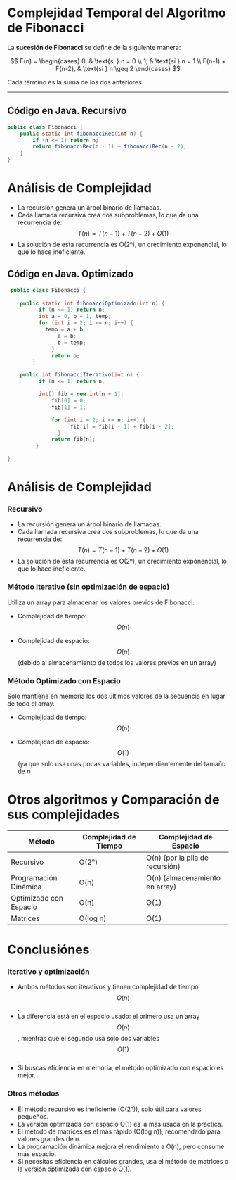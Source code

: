 # Complejidad Temporal del Algoritmo de Fibonacci

La **sucesión de Fibonacci** se define de la siguiente manera:

$$
F(n) =
\begin{cases} 
    0, & \text{si } n = 0 \\
    1, & \text{si } n = 1 \\
    F(n-1) + F(n-2), & \text{si } n \geq 2
\end{cases}
$$

Cada término es la suma de los dos anteriores.

---

## Código en Java. Recursivo

```java
public class Fibonacci {
    public static int fibonacciRec(int n) {
        if (n <= 1) return n;
        return fibonacciRec(n - 1) + fibonacciRec(n - 2);
    }
}
```

# Análisis de Complejidad

* La recursión genera un árbol binario de llamadas.
* Cada llamada recursiva crea dos subproblemas, lo que da una recurrencia de: $$T(n)=T(n−1)+T(n−2)+O(1)$$
* La solución de esta recurrencia es O(2ⁿ), un crecimiento exponencial, lo que lo hace ineficiente.


## Código en Java. Optimizado
```java
 public class Fibonacci {
 
 	public static int fibonacciOptimizado(int n) {
       	  if (n <= 1) return n;
       	  int a = 0, b = 1, temp;
     	  for (int i = 2; i <= n; i++) {
         	temp = a + b;
            	a = b;
            	b = temp;
        	  }
        	  return b;
        }

	public int fibonacciIterativo(int n) {
       	  if (n <= 1) return n;

       	  int[] fib = new int[n + 1];
        	  fib[0] = 0;
        	  fib[1] = 1;

        	  for (int i = 2; i <= n; i++) {
            		fib[i] = fib[i - 1] + fib[i - 2];
        		}
        	  return fib[n];
    	 }

}   
``` 

# Análisis de Complejidad

### Recursivo

* La recursión genera un árbol binario de llamadas.
* Cada llamada recursiva crea dos subproblemas, lo que da una recurrencia de: $$T(n)=T(n−1)+T(n−2)+O(1)$$
* La solución de esta recurrencia es O(2ⁿ), un crecimiento exponencial, lo que lo hace ineficiente.

### Método Iterativo (sin optimización de espacio)

Utiliza un array para almacenar los valores previos de Fibonacci.

* Complejidad de tiempo: $$O(n)$$

* Complejidad de espacio: $$O(n)$$ (debido al almacenamiento de todos los valores previos en un array)

### Método Optimizado con Espacio

Solo mantiene en memoria los dos últimos valores de la secuencia en lugar de todo el array.

* Complejidad de tiempo: $$O(n)$$

* Complejidad de espacio: $$O(1)$$ (ya que solo usa unas pocas variables, independientemente del tamaño de $n$

# Otros algoritmos y Comparación de sus complejidades

| Método                   | Complejidad de Tiempo | Complejidad de Espacio |
|--------------------------|----------------------|------------------------|
| Recursivo         | O(2ⁿ)                | O(n) (por la pila de recursión) |
| Programación Dinámica    | O(n)                 | O(n) (almacenamiento en array) |
| Optimizado con Espacio   | O(n)                 | O(1) |
| Matrices                 | O(log n)             | O(1) |

   


# Conclusiónes

### Iterativo y optimización

* Ambos métodos son iterativos y tienen complejidad de tiempo $$O(n)$$.
* La diferencia está en el espacio usado: el primero usa un array $$O(n)$$, mientras que el segundo usa solo dos variables $$O(1)$$.
* Si buscas eficiencia en memoria, el método optimizado con espacio es mejor.

### Otros métodos

* El método recursivo es ineficiente (O(2ⁿ)), solo útil para valores pequeños.
* La versión optimizada con espacio O(1) es la más usada en la práctica.
* El método de matrices es el más rápido (O(log n)), recomendado para valores grandes de n.
* La programación dinámica mejora el rendimiento a O(n), pero consume más espacio.
* Si necesitas eficiencia en cálculos grandes, usa el método de matrices o la versión optimizada con espacio O(1).

 
   